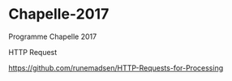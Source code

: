 # Chapelle-2017
Programme Chapelle 2017



HTTP Request

https://github.com/runemadsen/HTTP-Requests-for-Processing
